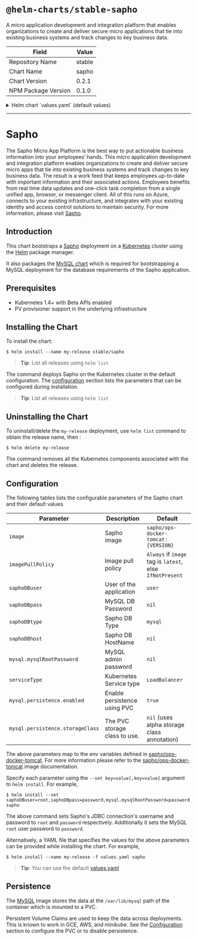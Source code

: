 # `@helm-charts/stable-sapho`

A micro application development and integration platform that enables organizations to create and deliver secure micro applications that tie into existing business systems and track changes to key business data.

| Field               | Value  |
| ------------------- | ------ |
| Repository Name     | stable |
| Chart Name          | sapho  |
| Chart Version       | 0.2.1  |
| NPM Package Version | 0.1.0  |

<details>

<summary>Helm chart `values.yaml` (default values)</summary>

```yaml
# Default values for sapho.
# This is a YAML-formatted file.
# Declare variables to be passed into your templates.
replicaCount: 1
image: sapho/ops-docker-tomcat:8-jre8

mysql:
  persistence:
    enabled: true
    ## mysql data Persistent Volume Storage Class
    ## If defined, storageClassName: <storageClass>
    ## If set to "-", storageClassName: "", which disables dynamic provisioning
    ## If undefined (the default) or set to null, no storageClassName spec is
    ##   set, choosing the default provisioner.  (gp2 on AWS, standard on
    ##   GKE, AWS & OpenStack)
    ##
    # storageClass: "-"
    accessMode: ReadWriteOnce
    size: 8Gi
  resources:
    requests:
      memory: 512Mi
      cpu: 250m

service:
  name: sapho
  type: LoadBalancer
  externalPort: 80
  internalPort: 8080

resources:
  #  limits:
  #    cpu: 500m
  #    memory: 2048Mi
  requests:
    cpu: 250m
    memory: 2048Mi
saphoVersion: 4.2.0
saphoDBport: 3306
saphoDBtype: mysql
saphoDBuser: root
```

</details>

---

# Sapho

The Sapho Micro App Platform is the best way to put actionable business information into your employees’ hands. This micro application development and integration platform enables organizations to create and deliver secure micro apps that tie into existing business systems and track changes to key business data. The result is a work feed that keeps employees up-to-date with important information and their associated actions. Employees benefits from real time data updates and one-click task completion from a single unified app, browser, or messenger client. All of this runs on Azure, connects to your existing infrastructure, and integrates with your existing identity and access control solutions to maintain security. For more information, please visit [Sapho](https://www.sapho.com/).

## Introduction

This chart bootstraps a [Sapho](https://bitbucket.org/sapho/ops-docker-tomcat/) deployment on a [Kubernetes](http://kubernetes.io) cluster using the [Helm](https://helm.sh) package manager.

It also packages the [MySQL chart](https://github.com/kubernetes/charts/tree/master/stable/mysql) which is required for bootstrapping a MySQL deployment for the database requirements of the Sapho application.

## Prerequisites

- Kubernetes 1.4+ with Beta APIs enabled
- PV provisioner support in the underlying infrastructure

## Installing the Chart

To install the chart:

```console
$ helm install --name my-release stable/sapho
```

> **Tip**: List all releases using `helm list`

The command deploys Sapho on the Kubernetes cluster in the default configuration. The [configuration](#configuration) section lists the parameters that can be configured during installation.

> **Tip**: List all releases using `helm list`

## Uninstalling the Chart

To uninstall/delete the `my-release` deployment, use `helm list` command to obtain the release name, then :

```console
$ helm delete my-release
```

The command removes all the Kubernetes components associated with the chart and deletes the release.

## Configuration

The following tables lists the configurable parameters of the Sapho chart and their default values.

| Parameter                        | Description                   | Default                                                  |
| -------------------------------- | ----------------------------- | -------------------------------------------------------- |
| `image`                          | Sapho image                   | `sapho/ops-docker-tomcat:{VERSION}`                      |
| `imagePullPolicy`                | Image pull policy             | `Always` if `image` tag is `latest`, else `IfNotPresent` |
| `saphoDBuser`                    | User of the application       | `user`                                                   |
| `saphoDBpass`                    | MySQL DB Password             | `nil`                                                    |
| `saphoDBtype`                    | Sapho DB Type                 | `mysql`                                                  |
| `saphoDBhost`                    | Sapho DB HostName             | `nil`                                                    |
| `mysql.mysqlRootPassword`        | MySQL admin password          | `nil`                                                    |
| `serviceType`                    | Kubernetes Service type       | `LoadBalancer`                                           |
| `mysql.persistence.enabled`      | Enable persistence using PVC  | `true`                                                   |
| `mysql.persistence.storageClass` | The PVC storage class to use. | `nil` (uses alpha storage class annotation)              |

The above parameters map to the env variables defined in [sapho/ops-docker-tomcat](https://bitbucket.org/sapho/ops-docker-tomcat). For more information please refer to the [sapho/ops-docker-tomcat](https://bitbucket.org/sapho/ops-docker-tomcat) image documentation.

Specify each parameter using the `--set key=value[,key=value]` argument to `helm install`. For example,

```console
$ helm install --set saphoDBuser=root,saphoDBpass=password,mysql.mysqlRootPassword=password sapho
```

The above command sets Sapho's JDBC connection's username and password to `root` and `password` respectively. Additionally it sets the MySQL `root` user password to `password`.

Alternatively, a YAML file that specifies the values for the above parameters can be provided while installing the chart. For example,

```console
$ helm install --name my-release -f values.yaml sapho
```

> **Tip**: You can use the default [values.yaml](values.yaml)

## Persistence

The [MySQL](https://hub.docker.com/_/mysql/) image stores the data at the `/var/lib/mysql` path of the container which is mounted to a PVC.

Persistent Volume Claims are used to keep the data across deployments. This is known to work in GCE, AWS, and minikube.
See the [Configuration](#configuration) section to configure the PVC or to disable persistence.
